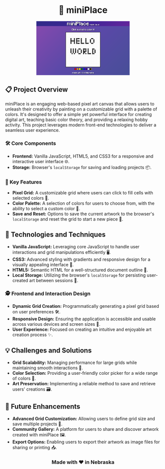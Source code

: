 <h1 align="center">
🎨 miniPlace 
</h1>
<p align="center">
  <img src="https://raw.githubusercontent.com/ecthelionvi/Images/main/miniPlace.png" alt="miniPlace Logo" style="width: 60%; height: auto;">
</p>

## 📋 Project Overview
miniPlace is an engaging web-based pixel art canvas that allows users to unleash their creativity by painting on a customizable grid with a palette of colors. It's designed to offer a simple yet powerful interface for creating digital art, teaching basic color theory, and providing a relaxing hobby activity. This project leverages modern front-end technologies to deliver a seamless user experience.

### 🛠️ Core Components
- **Frontend:** Vanilla JavaScript, HTML5, and CSS3 for a responsive and interactive user interface 🌐.
- **Storage:** Browser's `localStorage` for saving and loading projects 📦.

### 🔑 Key Features
- **Pixel Grid:** A customizable grid where users can click to fill cells with selected colors 🌈.
- **Color Palette:** A selection of colors for users to choose from, with the ability to select a custom color 🎨.
- **Save and Reset:** Options to save the current artwork to the browser's `localStorage` and reset the grid to start a new piece 🔄.

## 🧪 Technologies and Techniques
- **Vanilla JavaScript:** Leveraging core JavaScript to handle user interactions and grid manipulations efficiently 🖥️.
- **CSS3:** Advanced styling with gradients and responsive design for a visually appealing interface 🎨.
- **HTML5:** Semantic HTML for a well-structured document outline 📄.
- **Local Storage:** Utilizing the browser's `localStorage` for persisting user-created art between sessions 💾.

### 🕵️ Frontend and Interaction Design
- **Dynamic Grid Creation:** Programmatically generating a pixel grid based on user preferences 🛠️.
- **Responsive Design:** Ensuring the application is accessible and usable across various devices and screen sizes 📱.
- **User Experience:** Focused on creating an intuitive and enjoyable art creation process ✨.

## 💡 Challenges and Solutions
- **Grid Scalability:** Managing performance for large grids while maintaining smooth interactions 📏.
- **Color Selection:** Providing a user-friendly color picker for a wide range of colors 🎨.
- **Art Preservation:** Implementing a reliable method to save and retrieve users' creations 🗃️.

## 🔮 Future Enhancements
- **Advanced Grid Customization:** Allowing users to define grid size and save multiple projects 🌟.
- **Community Gallery:** A platform for users to share and discover artwork created with miniPlace 🖼️.
- **Export Options:** Enabling users to export their artwork as image files for sharing or printing 📤.

<h3 align="center">
Made with ❤️  in Nebraska
</h3>

